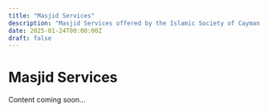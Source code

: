 ```yaml
---
title: "Masjid Services"
description: "Masjid Services offered by the Islamic Society of Cayman Islands"
date: 2025-01-24T00:00:00Z
draft: false
---
```


# Masjid Services

Content coming soon...
